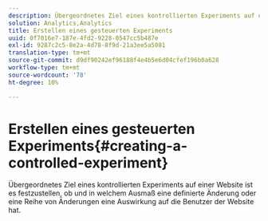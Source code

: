 ```yaml
---
description: Übergeordnetes Ziel eines kontrollierten Experiments auf einer Website ist es festzustellen, ob und in welchem Ausmaß eine definierte Änderung oder eine Reihe von Änderungen eine Auswirkung auf die Benutzer der Website hat.
solution: Analytics,Analytics
title: Erstellen eines gesteuerten Experiments
uuid: 0f7016e7-187e-4fd2-9228-0547cc5b487e
exl-id: 9287c2c5-8e2a-4d78-8f9d-21a3ee5a5081
translation-type: tm+mt
source-git-commit: d9df90242ef96188f4e4b5e6d04cfef196b0a628
workflow-type: tm+mt
source-wordcount: '78'
ht-degree: 10%

---
```


# Erstellen eines gesteuerten Experiments{#creating-a-controlled-experiment}

Übergeordnetes Ziel eines kontrollierten Experiments auf einer Website ist es festzustellen, ob und in welchem Ausmaß eine definierte Änderung oder eine Reihe von Änderungen eine Auswirkung auf die Benutzer der Website hat.

